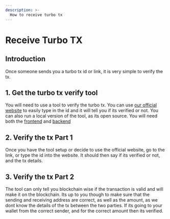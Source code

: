 ```yaml
---
description: >-
  How to receive turbo tx
---
```


# Receive Turbo TX

## Introduction

Once someone sends you a turbo tx id or link, it is very simple to verify the tx.

## 1. Get the turbo tx verify tool

You will need to use a tool to verify the turbo tx. You can use <a href="" target="_blank">our official website</a> to easily type in the id and it will tell you if its verified or not. You can also run a local version of the tool, as its open source. You will need both the <a href="" target="_blank">frontend</a> and <a href="" target="_blank">backend</a>

## 2. Verify the tx Part 1

Once you have the tool setup or decide to use the official website, go to the link, or type the id into the website. It should then say if its verified or not, and the tx details.

## 3. Verify the tx Part 2

The tool can only tell you blockchain wise if the transaction is valid and will make it on the blockchain. Its up to you though to make sure that the sending and receiving address are correct, as well as the amount, as we dont know the details of the tx between the two parties. If its going to your wallet from the correct sender, and for the correct amount then its verified.
